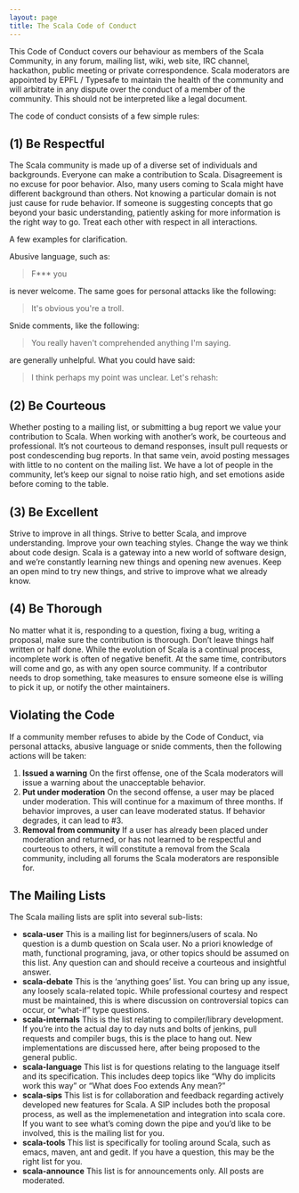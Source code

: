 ```yaml
---
layout: page
title: The Scala Code of Conduct
---
```


This Code of Conduct covers our behaviour as members of the Scala Community,
in any forum, mailing list, wiki, web site, IRC channel, hackathon, public
meeting or private correspondence.  Scala moderators  are appointed by EPFL /
Typesafe to maintain the health of the community and will arbitrate in any
dispute over the conduct of a member of the community.  This should not be 
interpreted like a legal document.

The code of conduct consists of a few simple rules:

## (1) Be Respectful

The Scala community is made up of a diverse set of individuals and
backgrounds. Everyone can make a contribution to Scala. Disagreement is no
excuse for poor behavior. Also, many users coming to Scala might have
different background than others. Not knowing a particular domain is not just
cause for rude behavior. If someone is suggesting concepts
that go beyond your basic understanding, patiently asking for more information
is the right way to go. Treat each other with respect in all interactions.

A few examples for clarification.

Abusive language, such as:

> F*** you

is never welcome.  The same goes for personal attacks like the following:

> It's obvious you're a troll.

Snide comments, like the following:

> You really haven't comprehended anything I'm saying.

are generally unhelpful.  What you could have said:
  
> I think perhaps my point was unclear.  Let's rehash:

## (2) Be Courteous

 Whether posting to a mailing list, or submitting a bug report we value your 
 contribution to Scala. When working with another’s work, be courteous and 
 professional. It’s not courteous to demand responses, insult pull requests 
 or post condescending bug reports. In that same vein, avoid posting messages 
 with little to no content on the mailing list. We have a lot of people in 
 the community, let’s keep our signal to noise ratio high, and set emotions 
 aside before coming to the table.

## (3) Be Excellent

Strive to improve in all things. Strive to better Scala, and improve
understanding. Improve your own teaching styles. Change the way we think about
code design. Scala is a gateway into a new world of software design, and we’re
constantly learning new things and opening new avenues. Keep an open mind
to try new things, and strive to improve what we already know.

## (4) Be Thorough

No matter what it is, responding to a question, fixing a bug, writing a
proposal, make sure the contribution is thorough. Don’t leave things half
written or half done. While the evolution of Scala is a continual process,
incomplete work is often of negative benefit. At the same time, contributors
will come and go, as with any open source community. If a contributor needs 
to drop something, take measures to ensure someone else is willing to pick 
it up, or notify the other maintainers.


## Violating the Code

If a community member refuses to abide by the Code of Conduct, via
personal attacks, abusive language or snide comments, then the following
actions will be taken:

1. **Issued a warning** On the first offense, one of the Scala moderators will issue a warning about the unacceptable behavior.
2. **Put under moderation** On the second offense, a user may be placed under moderation.  This will continue for a maximum of three months.  If behavior improves, a user can leave moderated status.   If behavior degrades, it can lead to #3.
3. **Removal from community** If a user has already been placed under moderation and returned, or has not learned to be respectful and courteous to others, it will constitute a removal from the Scala community, including all forums the Scala moderators are responsible for.

## The Mailing Lists

The Scala mailing lists are split into several sub-lists:
- **scala-user** This is a mailing list for beginners/users of scala. No question is a dumb question on Scala user. No a priori knowledge of math, functional programing, java, or other topics should be assumed on this list. Any question can and should receive a courteous and insightful answer.
- **scala-debate** This is the ‘anything goes’ list. You can bring up any issue, any loosely scala-related topic. While professional courtesy and respect must be maintained, this is where discussion on controversial topics can occur, or “what-if” type questions.
- **scala-internals** This is the list relating to compiler/library development. If you’re into the actual day to day nuts and bolts of jenkins, pull requests and compiler bugs, this is the place to hang out. New implementations are discussed here, after being proposed to the general public.
- **scala-language** This list is for questions relating to the language itself and its specification. This includes deep topics like “Why do implicits work this way” or “What does Foo extends Any mean?”
- **scala-sips** This list is for collaboration and feedback regarding actively developed new features for Scala.   A SIP includes both the proposal process, as well as the implemenetation and integration into scala core.   If you want to see what’s coming down the pipe and you’d like to be involved, this is the mailing list for you.
- **scala-tools** This list is specifically for tooling around Scala, such as emacs, maven, ant and gedit. If you have a question, this may be the right list for you.
- **scala-announce** This list is for announcements only. All posts are moderated.
